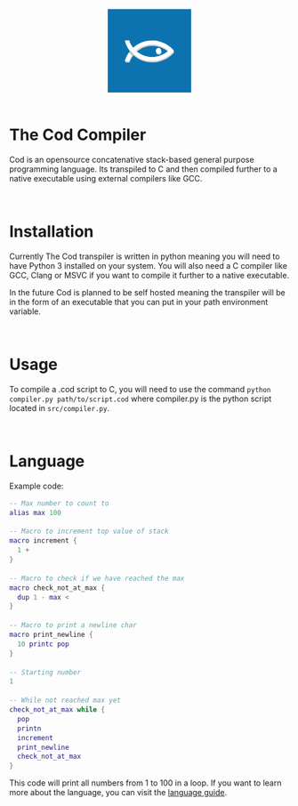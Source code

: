 <div align="center">
    <img
        alt="Cod"
        src="assets/cod-logo.png"
        width="150">
</div>

<br />

# The Cod Compiler
Cod is an opensource concatenative stack-based general purpose programming language. Its transpiled to C and then compiled further to a native executable using external compilers like GCC.

<br />

# Installation
Currently The Cod transpiler is written in python meaning you will
need to have Python 3 installed on your system. You will also need
a C compiler like GCC, Clang or MSVC if you want to compile it further to a native executable.

In the future Cod is planned to be self hosted meaning the transpiler will be in the form of an executable that you can put in your path environment variable.

<br />

# Usage
To compile a .cod script to C, you will need to use the command `python compiler.py path/to/script.cod` where compiler.py is the python script located in `src/compiler.py`.

<br />

# Language
Example code:

```lua
-- Max number to count to
alias max 100

-- Macro to increment top value of stack
macro increment {
  1 +
}

-- Macro to check if we have reached the max
macro check_not_at_max {
  dup 1 - max <
}

-- Macro to print a newline char
macro print_newline {
  10 printc pop
}

-- Starting number
1

-- While not reached max yet 
check_not_at_max while {
  pop
  printn
  increment
  print_newline
  check_not_at_max
}
```

This code will print all numbers from 1 to 100 in a loop. If you want to learn more about the language, you can visit the [language guide](language.md).
